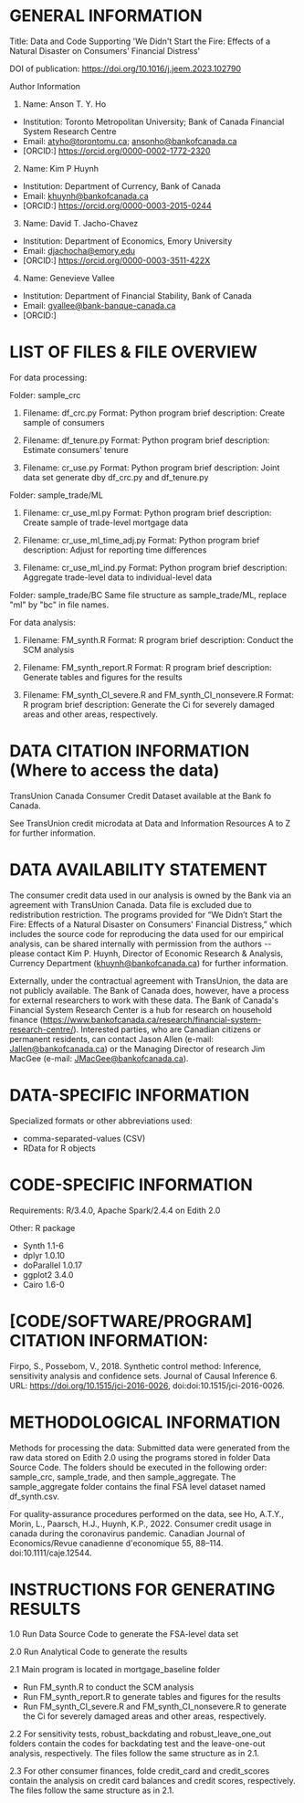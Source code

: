# GENERAL INFORMATION

Title: Data and Code Supporting 'We Didn't Start the Fire: Effects of a Natural Disaster on Consumers’ Financial Distress' 

DOI of publication: https://doi.org/10.1016/j.jeem.2023.102790

Author Information 

1. Name: Anson T. Y. Ho
- Institution: Toronto Metropolitan University; Bank of Canada Financial System Research Centre
- Email: atyho@torontomu.ca; ansonho@bankofcanada.ca
- [ORCID:] https://orcid.org/0000-0002-1772-2320 

2. Name: Kim P Huynh
- Institution: Department of Currency, Bank of Canada
- Email: khuynh@bankofcanada.ca
- [ORCID:] https://orcid.org/0000-0003-2015-0244 

3. Name: David T. Jacho-Chavez 
- Institution: Department of Economics, Emory University
- Email: djachocha@emory.edu
- [ORCID:] https://orcid.org/0000-0003-3511-422X 

4. Name: Genevieve Vallee
- Institution: Department of Financial Stability, Bank of Canada
- Email: gvallee@bank-banque-canada.ca
- [ORCID:]

# LIST OF FILES & FILE OVERVIEW

For data processing:

Folder: sample_crc

1. Filename: df_crc.py
Format: Python program
brief description: Create sample of consumers

2. Filename: df_tenure.py
Format: Python program
brief description: Estimate consumers' tenure

3. Filename: cr_use.py
Format: Python program
brief description: Joint data set generate dby df_crc.py and df_tenure.py

Folder: sample_trade/ML

1. Filename: cr_use_ml.py
Format: Python program
brief description: Create sample of trade-level mortgage data

2. Filename: cr_use_ml_time_adj.py
Format: Python program
brief description: Adjust for reporting time differences

3. Filename: cr_use_ml_ind.py
Format: Python program
brief description: Aggregate trade-level data to individual-level data

Folder: sample_trade/BC
Same file structure as sample_trade/ML, replace "ml" by "bc" in file names.

For data analysis:

1. Filename: FM_synth.R
Format: R program
brief description: Conduct the SCM analysis

2. Filename: FM_synth_report.R
Format: R program
brief description: Generate tables and figures for the results

3. Filename: FM_synth_CI_severe.R and FM_synth_CI_nonsevere.R
Format: R program
brief description: Generate the Ci for severely damaged areas and other areas, respectively.

# DATA CITATION INFORMATION (Where to access the data)

TransUnion Canada Consumer Credit Dataset available at the Bank fo Canada.

See TransUnion credit microdata at Data and Information Resources A to Z for further information.

# DATA AVAILABILITY STATEMENT 

The consumer credit data used in our analysis is owned by the Bank via an agreement with TransUnion Canada. Data file is excluded due to redistribution restriction. The programs provided for “We Didn’t Start the Fire: Effects of a Natural Disaster on Consumers' Financial Distress,” which includes the source code for reproducing the data used for our empirical analysis, can be shared internally with permission from the authors -- please contact Kim P. Huynh, Director of Economic Research & Analysis, Currency Department (khuynh@bankofcanada.ca) for further information. 

Externally, under the contractual agreement with TransUnion, the data are not publicly available. The Bank of Canada does, however, have a process for external researchers to work with these data. The Bank of Canada's Financial System Research Center is a hub for research on household finance (https://www.bankofcanada.ca/research/financial-system-research-centre/). Interested parties, who are Canadian citizens or permanent residents, can contact Jason Allen (e-mail: Jallen@bankofcanada.ca) or the Managing Director of research Jim MacGee (e-mail: JMacGee@bankofcanada.ca).

# DATA-SPECIFIC INFORMATION

Specialized formats or other abbreviations used: 
- comma-separated-values (CSV)
- RData for R objects

# CODE-SPECIFIC INFORMATION

Requirements: R/3.4.0, Apache Spark/2.4.4 on Edith 2.0

Other: R package
- Synth 1.1-6
- dplyr 1.0.10
- doParallel 1.0.17
- ggplot2 3.4.0
- Cairo 1.6-0

# [CODE/SOFTWARE/PROGRAM] CITATION INFORMATION: 

Firpo, S., Possebom, V., 2018. Synthetic control method: Inference, sensitivity analysis and confidence sets. Journal of Causal Inference 6. URL: https://doi.org/10.1515/jci-2016-0026, doi:doi:10.1515/jci-2016-0026.

# METHODOLOGICAL INFORMATION

Methods for processing the data: Submitted data were generated from the raw data stored on Edith 2.0 using the programs stored in folder Data Source Code. The folders should be executed in the following order: sample_crc, sample_trade, and then sample_aggregate. The sample_aggregate folder contains the final FSA level dataset named df_synth.csv.

For quality-assurance procedures performed on the data, see Ho, A.T.Y., Morin, L., Paarsch, H.J., Huynh, K.P., 2022. Consumer credit usage in canada during the coronavirus pandemic. Canadian Journal of Economics/Revue canadienne
d'economique 55, 88–114. doi:10.1111/caje.12544.

# INSTRUCTIONS FOR GENERATING RESULTS

1.0 Run Data Source Code to generate the FSA-level data set

2.0 Run Analytical Code to generate the results

2.1 Main program is located in mortgage_baseline folder
 - Run FM_synth.R to conduct the SCM analysis
 - Run FM_synth_report.R to generate tables and figures for the results
 - Run FM_synth_CI_severe.R and FM_synth_CI_nonsevere.R to generate the Ci for severely damaged areas and other areas, respectively.

2.2 For sensitivity tests, robust_backdating and robust_leave_one_out folders contain the codes for backdating test and the leave-one-out analysis, respectively. The files follow the same structure as in 2.1.

2.3 For other consumer finances, folde credit_card and credit_scores contain the analysis on credit card balances and credit scores, respectively. The files follow the same structure as in 2.1.
